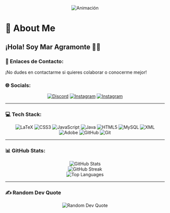 <!-- ...existing code... -->

<div align="center">
  <img src="https://media.giphy.com/media/dzaUX7CAG0Ihi/giphy.gif?cid=ecf05e475krfqerfuotvqoamjmhtw1rj9e3jbx9ar27v0qny&ep=v1_gifs_search&rid=giphy.gif&ct=g" alt="Animación">
</div>

# 💫 About Me
## ¡Hola! Soy Mar Agramonte 👋🏾<br>

### 📱 Enlaces de Contacto:
¡No dudes en contactarme si quieres colaborar o conocerme mejor!

### 🌐 Socials:
<div align="center">
  <a href="https://discord.gg/m.agramonte01"><img src="https://img.shields.io/badge/Discord-%237289DA.svg?logo=discord&logoColor=white" alt="Discord"></a>
  <a href="https://www.instagram.com/_marchu_2001?igsh=MXRsM3ExMzUxY2Fjbg=="><img src="https://img.shields.io/badge/Instagram-%23E4405F.svg?logo=Instagram&logoColor=white" alt="Instagram"></a>
  <a href="https://www.instagram.com/m.agramonte_?igsh=Nms5cmwzOGlxeHkx"><img src="https://img.shields.io/badge/Instagram-%23E4405F.svg?logo=Instagram&logoColor=white" alt="Instagram"></a>
</div>

---

### 💻 Tech Stack:
<div align="center">
  <img src="https://img.shields.io/badge/latex-%23008080.svg?style=for-the-badge&logo=latex&logoColor=white" alt="LaTeX">
  <img src="https://img.shields.io/badge/css3-%231572B6.svg?style=for-the-badge&logo=css3&logoColor=white" alt="CSS3">
  <img src="https://img.shields.io/badge/javascript-%23323330.svg?style=for-the-badge&logo=javascript&logoColor=%23F7DF1E" alt="JavaScript">
  <img src="https://img.shields.io/badge/java-%23ED8B00.svg?style=for-the-badge&logo=openjdk&logoColor=white" alt="Java">
  <img src="https://img.shields.io/badge/html5-%23E34F26.svg?style=for-the-badge&logo=html5&logoColor=white" alt="HTML5">
  <img src="https://img.shields.io/badge/mysql-4479A1.svg?style=for-the-badge&logo=mysql&logoColor=white" alt="MySQL">
  <img src="https://img.shields.io/badge/xml-%23FF6600.svg?style=for-the-badge&logo=xml&logoColor=white" alt="XML">
  <img src="https://img.shields.io/badge/adobe-%23FF0000.svg?style=for-the-badge&logo=adobe&logoColor=white" alt="Adobe">
  <img src="https://img.shields.io/badge/github-%23121011.svg?style=for-the-badge&logo=github&logoColor=white" alt="GitHub">
  <img src="https://img.shields.io/badge/git-%23F05033.svg?style=for-the-badge&logo=git&logoColor=white" alt="Git">
</div>

---

### 📊 GitHub Stats:
<div align="center">
  <img src="https://github-readme-stats.vercel.app/api?username=maragramonte&theme=nightowl&hide_border=true&include_all_commits=false&count_private=false" alt="GitHub Stats"><br/>
  <img src="https://nirzak-streak-stats.vercel.app/?user=maragramonte&theme=nightowl&hide_border=true" alt="GitHub Streak"><br/>
  <img src="https://github-readme-stats.vercel.app/api/top-langs/?username=maragramonte&theme=nightowl&hide_border=true&include_all_commits=false&count_private=false&layout=compact" alt="Top Languages">
</div>

---

### ✍️ Random Dev Quote
<div align="center">
  <img src="https://quotes-github-readme.vercel.app/api?type=horizontal&theme=tokyonight" alt="Random Dev Quote">
</div>

<!-- Proudly created with GPRM ( https://gprm.itsvg.in ) -->
